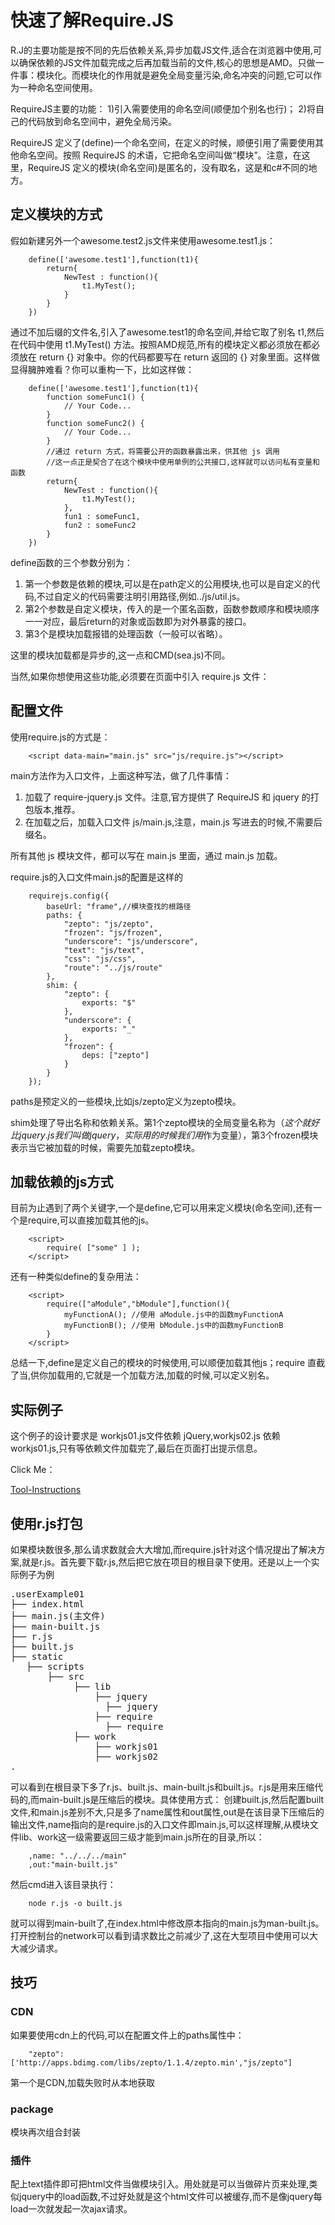 ﻿# 快速了解Require.JS

R.J的主要功能是按不同的先后依赖关系,异步加载JS文件,适合在浏览器中使用,可以确保依赖的JS文件加载完成之后再加载当前的文件,核心的思想是AMD。只做一件事：模块化。而模块化的作用就是避免全局变量污染,命名冲突的问题,它可以作为一种命名空间使用。

RequireJS主要的功能：
1)引入需要使用的命名空间(顺便加个别名也行)；
2)将自己的代码放到命名空间中，避免全局污染。

RequireJS 定义了(define)一个命名空间，在定义的时候，顺便引用了需要使用其他命名空间。按照 RequireJS 的术语，它把命名空间叫做“模块”。注意，在这里，RequireJS 定义的模块(命名空间)是匿名的，没有取名，这是和c#不同的地方。

## 定义模块的方式
假如新建另外一个awesome.test2.js文件来使用awesome.test1.js：
```
    define(['awesome.test1'],function(t1){
        return{
            NewTest : function(){
                t1.MyTest();
            }
        }
    })
```
通过不加后缀的文件名,引入了awesome.test1的命名空间,并给它取了别名 t1,然后在代码中使用 t1.MyTest() 方法。按照AMD规范,所有的模块定义都必须放在都必须放在 return {} 对象中。你的代码都要写在 return 返回的 {} 对象里面。这样做显得臃肿难看？你可以重构一下，比如这样做：
```
    define(['awesome.test1'],function(t1){
        function someFunc1() {
            // Your Code...
        }
        function someFunc2() {
            // Your Code...
        }
        //通过 return 方式，将需要公开的函数暴露出来，供其他 js 调用
        //这一点正是契合了在这个模块中使用单例的公共接口,这样就可以访问私有变量和函数
        return{
            NewTest : function(){
                t1.MyTest();
            },
            fun1 : someFunc1,
            fun2 : someFunc2
        }
    })
```
define函数的三个参数分别为：

 1. 第一个参数是依赖的模块,可以是在path定义的公用模块,也可以是自定义的代码,不过自定义的代码需要注明引用路径,例如../js/util.js。
 2. 第2个参数是自定义模块，传入的是一个匿名函数，函数参数顺序和模块顺序一一对应，最后return的对象或函数即为对外暴露的接口。
 3. 第3个是模块加载报错的处理函数（一般可以省略）。

这里的模块加载都是异步的,这一点和CMD(sea.js)不同。

当然,如果你想使用这些功能,必须要在页面中引入 require.js 文件：

## 配置文件
使用require.js的方式是：
```
    <script data-main="main.js" src="js/require.js"></script>
```

main方法作为入口文件，上面这种写法，做了几件事情：

 1. 加载了 require-jquery.js 文件。注意,官方提供了 RequireJS 和 jquery 的打包版本,推荐。
 2. 在加载之后，加载入口文件 js/main.js,注意，main.js 写进去的时候,不需要后缀名。

所有其他 js 模块文件，都可以写在 main.js 里面，通过 main.js 加载。

require.js的入口文件main.js的配置是这样的
```
    requirejs.config({
        baseUrl: "frame",//模块查找的根路径
        paths: {
            "zepto": "js/zepto",
            "frozen": "js/frozen",
            "underscore": "js/underscore",
            "text": "js/text",
            "css": "js/css",
            "route": "../js/route"
        },
        shim: {
            "zepto": {
                exports: "$"
            },
            "underscore": {
                exports: "_"
            },
            "frozen": {
                deps: ["zepto"]
            }
        }
    });
``` 
paths是预定义的一些模块,比如js/zepto定义为zepto模块。

shim处理了导出名称和依赖关系。第1个zepto模块的全局变量名称为$（这个就好比 jquery.js我们叫做jquery，实际用的时候我们用$作为变量），第3个frozen模块表示当它被加载的时候，需要先加载zepto模块。

## 加载依赖的js方式
目前为止遇到了两个关键字,一个是define,它可以用来定义模块(命名空间),还有一个是require,可以直接加载其他的js。
```
    <script>
        require( ["some" ] ); 
    </script>
```
还有一种类似define的复杂用法：
```
    <script>
        require(["aModule","bModule"],function(){ 
            myFunctionA(); //使用 aModule.js中的函数myFunctionA
            myFunctionB(); //使用 bModule.js中的函数myFunctionB
        }
    </script>
```
总结一下,define是定义自己的模块的时候使用,可以顺便加载其他js；require 直截了当,供你加载用的,它就是一个加载方法,加载的时候,可以定义别名。

## 实际例子

这个例子的设计要求是 workjs01.js文件依赖 jQuery,workjs02.js 依赖 workjs01.js,只有等依赖文件加载完了,最后在页面打出提示信息。

Click Me：

[Tool-Instructions](/require.js/userExample01/index.html)

## 使用r.js打包
如果模块数很多,那么请求数就会大大增加,而require.js针对这个情况提出了解决方案,就是r.js。首先要下载r.js,然后把它放在项目的根目录下使用。还是以上一个实际例子为例
<pre>
.userExample01
├── index.html      
├── main.js(主文件)  
├── main-built.js
├── r.js          
├── built.js             
├── static
   ├── scripts
       ├── src
            ├── lib
                ├── jquery
                  ├── jquery
                ├── require
                  ├── require
            ├── work
                ├── workjs01
                ├── workjs02
.
</pre>
可以看到在根目录下多了r.js、built.js、main-built.js和built.js。r.js是用来压缩代码的,而main-built.js是压缩后的模块。具体使用方式：
创建built.js,然后配置built文件,和main.js差别不大,只是多了name属性和out属性,out是在该目录下压缩后的输出文件,name指向的是require.js的入口文件即main.js,可以这样理解,从模块文件lib、work这一级需要返回三级才能到main.js所在的目录,所以：
```
    ,name: "../../../main"
    ,out:"main-built.js"
```
然后cmd进入该目录执行：
```
    node r.js -o built.js
```
就可以得到main-built了,在index.html中修改原本指向的main.js为man-built.js。打开控制台的network可以看到请求数比之前减少了,这在大型项目中使用可以大大减少请求。

## 技巧
### CDN
如果要使用cdn上的代码,可以在配置文件上的paths属性中：
```
    "zepto": ['http://apps.bdimg.com/libs/zepto/1.1.4/zepto.min',"js/zepto"]
```
第一个是CDN,加载失败时从本地获取
### package
模块再次组合封装
### 插件
配上text插件即可把html文件当做模块引入。用处就是可以当做碎片页来处理,类似jquery中的load函数,不过好处就是这个html文件可以被缓存,而不是像jquery每load一次就发起一次ajax请求。
